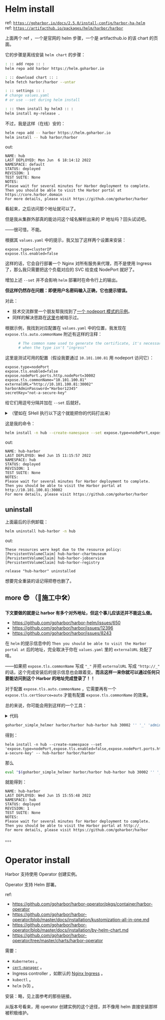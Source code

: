 

# Helm install

ref: [`https://goharbor.io/docs/2.5.0/install-config/harbor-ha-helm`](https://goharbor.io/docs/2.5.0/install-config/harbor-ha-helm)  
ref: [`https://artifacthub.io/packages/helm/harbor/harbor`](https://artifacthub.io/packages/helm/harbor/harbor)  

上面两个 ref ，一个是官网的 helm 步骤，一个是 artifacthub.io 的该 chart 的页面。

它的步骤是离线安装 `helm chart` 的步骤：

~~~~ sh
: :: add repo :: :
helm repo add harbor https://helm.goharbor.io

: :: download chart :: :
helm fetch harbor/harbor --untar

: :: settings :: :
# change values.yaml
# or use --set during helm install

: :: then install by helm3 :: :
helm install my-release .
~~~~

不过，我是这样（在线）安的：

~~~ sh
helm repo add -- harbor https://helm.goharbor.io
helm install -- hub harbor/harbor
~~~

out:

~~~~ text
NAME: hub
LAST DEPLOYED: Mon Jun  6 18:14:12 2022
NAMESPACE: default
STATUS: deployed
REVISION: 1
TEST SUITE: None
NOTES:
Please wait for several minutes for Harbor deployment to complete.
Then you should be able to visit the Harbor portal at https://core.harbor.domain
For more details, please visit https://github.com/goharbor/harbor
~~~~

看起来，之后访问那个地址就可以了。

但是我从集群外部真的能访问这个域名解析出来的 IP 地址吗？回头试试吧。

——很可惜，不能。

根据其 `values.yaml` 中的提示，我又加了这样两个设置来安装：

~~~ properties
expose.type=clusterIP
expose.tls.enabled=false
~~~

这样的话，它会自行部署一个 Nginx 对所有服务来代理，而不是使用 Ingress 了，那么我只需要把这个负载对应的 SVC 给变成 NodePort 就好了。

增加上述 `--set` 并不会影响 `helm` 部署时在命令行上的输出。

**但这样仍然存在问题：即便用户名密码输入正确，它也提示错误。**

对此：

- 技术交流群里一个朋友帮我找到了[一个 nodeport 模式的示例](https://kubesphere.com.cn/docs/application-store/built-in-apps/harbor-app/#%E5%B8%B8%E8%A7%81%E9%97%AE%E9%A2%98)。
- 同样的解决思路在[这里](https://github.com/goharbor/harbor-helm/issues/75#issuecomment-940080379)也被暗示过。

根据示例，我找到对应配置在 `values.yaml` 中的位置，我发现在 `expose.tls.auto.commonName` 附近有这样的注释：

~~~ yaml
      # The common name used to generate the certificate, it's necessary
      # when the type isn't "ingress"
~~~

这里是测试可用的配置（假设我要通过 `10.101.100.81` 用 nodeport 访问它）：

~~~ properties
expose.type=nodePort
expose.tls.enabled=false
expose.nodePort.ports.http.nodePort=30002
expose.tls.commonName="10.101.100.81"
externalURL="http://10.101.100.81:30002"
harborAdminPassword="Harbor12345"
secretKey="not-a-secure-key"
~~~

给它们用逗号分隔并加在 `--set` 后就好。

<details>

<summary>（譬如在 SHell 执行以下这个就能把你的代码打出来）</summary>

~~~~ sh
harbor_helm_props='
expose.type=nodePort
expose.tls.enabled=false
expose.nodePort.ports.http.nodePort=30002
expose.tls.commonName="{}"
externalURL="http://{}:30002"
harborAdminPassword="Harbor12345"
secretKey="not-a-secure-key"
' &&

printf %s 10.101.100.81 | xargs -0I {} -- echo "$harbor_helm_props" | (xargs -- echo | tr -- ' ' ,)
~~~~

</details>

这是我的命令：

~~~ sh
helm install -n hub --create-namespace --set expose.type=nodePort,expose.tls.enabled=false,expose.nodePort.ports.http.nodePort=30002,expose.tls.commonName=10.101.100.81,externalURL=http://10.101.100.81:30002,harborAdminPassword=Harbor12345,secretKey=not-a-secure-key -- hub-harbor harbor/harbor
~~~

out:

~~~ text
NAME: hub-harbor
LAST DEPLOYED: Wed Jun 15 11:15:57 2022
NAMESPACE: hub
STATUS: deployed
REVISION: 1
TEST SUITE: None
NOTES:
Please wait for several minutes for Harbor deployment to complete.
Then you should be able to visit the Harbor portal at http://10.101.100.81:30002
For more details, please visit https://github.com/goharbor/harbor
~~~

## uninstall

上面最后的示例卸载：

~~~ sh
helm uninstall hub-harbor -n hub
~~~

out:

~~~ text
These resources were kept due to the resource policy:
[PersistentVolumeClaim] hub-harbor-chartmuseum
[PersistentVolumeClaim] hub-harbor-jobservice
[PersistentVolumeClaim] hub-harbor-registry

release "hub-harbor" uninstalled
~~~

想要完全重装的话记得把卷也删了。

## more 😎 （🚧施工中🛠️）

**下文要做的就是让 harbor 有多个对外地址，但这个事儿应该还并不能这么做。**

- https://github.com/goharbor/harbor-helm/issues/650
- https://github.com/goharbor/harbor/issues/12396
- https://github.com/goharbor/harbor/issues/8243

在 `helm` 的提示信息中的 `Then you should be able to visit the Harbor portal at` 后的地址，完全取决于你在 `values.yaml` 里的 `externalURL` 处配了啥。

——如果把 `expose.tls.commonName` 写成 `"_"` 并把 `externalURL` 写成 `"http://_"` 的话，这个完成安装后的提示信息也会跟着变。**而且这样一来你就可以通过任何只要能访问到这个 Harbor 的地址完成登录了！！**

对于配置 `expose.tls.auto.commonName` ，它需要再有一个 `expose.tls.certSource=auto` 才能有配置 `expose.tls.commonName` 的效果。

总的来说，你可能会用到这样的一个工具：

<details>

<summary>代码</summary>

~~~~ sh
goharbor_simple_helmer ()
{
    : demo
    : goharbor_simple_helmer harbor/harbor hub-harbor hub 30002 '' '_' 'adminadmin'
    
    
    : :;
    
    local appchart="$1" && shift 1 &&
    local appname="$1" && shift 1 &&
    local appns="$1" && shift 1 &&
    local port="$1" && shift 1 &&
    local ex_port="$1" && shift 1 &&
    local ex_name="$1" && shift 1 &&
    local pass="$1" && shift 1 &&
    
    (test ! -z "$appchart" && test ! -z "$appname") || { echo 至少要有前两个参数 ; return 2 ; } ;
    
    :;
    
    local prop_tmep='
        
        expose.type=nodePort
        expose.tls.enabled=false
        expose.nodePort.ports.http.nodePort='"${port:-30002}"'
        expose.tls.commonName="{}"
        externalURL="http://{}'"${ex_port:+:}${ex_port:-}"'"
        harborAdminPassword="'"${pass:-Harbor12345}"'"
        secretKey="not-a-secure-key" ' &&
    
    local prop_sets="$(
        
        printf %s "${ex_name:-.*}" |
            xargs -0I {} -- echo "${PROP_TEMP:-$prop_tmep}" |
            
            xargs -- echo | tr -- ' ' , )" &&
    
    echo helm install -n "${appns:-default}" --create-namespace --set "'${PROR_SETS:-$prop_sets}'" -- "$appname" "$appchart" &&
    
    :;
} ;
~~~~

</details>

~~~ sh
goharbor_simple_helmer harbor/harbor hub-harbor hub 30002 '' '_' 'adminadmin'
~~~

得到：

~~~ text
helm install -n hub --create-namespace --set 'expose.type=nodePort,expose.tls.enabled=false,expose.nodePort.ports.http.nodePort=30002,expose.tls.commonName=_,externalURL=http://_,harborAdminPassword=adminadmin,secretKey=not-a-secure-key' -- hub-harbor harbor/harbor
~~~

那么

~~~ sh
eval "$(goharbor_simple_helmer harbor/harbor hub-harbor hub 30002 '' '_' 'adminadmin')"
~~~

就能得到：

~~~ text
NAME: hub-harbor
LAST DEPLOYED: Wed Jun 15 15:55:48 2022
NAMESPACE: hub
STATUS: deployed
REVISION: 1
TEST SUITE: None
NOTES:
Please wait for several minutes for Harbor deployment to complete.
Then you should be able to visit the Harbor portal at http://_
For more details, please visit https://github.com/goharbor/harbor
~~~

。。。

# Operator install

Harbor 支持使用 Operator 创建实例。

Operator 支持 Helm 部署。

ref: 

- https://github.com/goharbor/harbor-operator/pkgs/container/harbor-operator
- https://github.com/goharbor/harbor-operator/blob/master/docs/installation/kustomization-all-in-one.md
- https://github.com/goharbor/harbor-operator/blob/master/docs/installation/by-helm-chart.md
- https://github.com/goharbor/harbor-operator/tree/master/charts/harbor-operator

需要：

- `Kubernetes` 。
- [`cert-manager`](../cert-manager-note) 。
- Ingress controller ，如默认的 [Nginx Ingress](../ingress-note#kubernetes-default-nginx-ingress) 。
- `kubectl` 。
- `helm` (v3) 。

安装：略，见上面参考的那些链接。

从版本号看来，用 operator 创建实例的这个途径，并不像用 helm 直接安装那样被积极维护。

